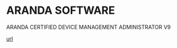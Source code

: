 # ARANDA SOFTWARE 

ARANDA CERTIFIED DEVICE MANAGEMENT ADMINISTRATOR V9 





 [url](https://angelicamariagranados-cyber.github.io/demo)


